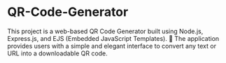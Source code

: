 # QR-Code-Generator
This project is a web-based QR Code Generator built using Node.js, Express.js,  and EJS (Embedded JavaScript Templates).    The application provides users with a simple and elegant interface to convert  any text or URL into a downloadable QR code. 
